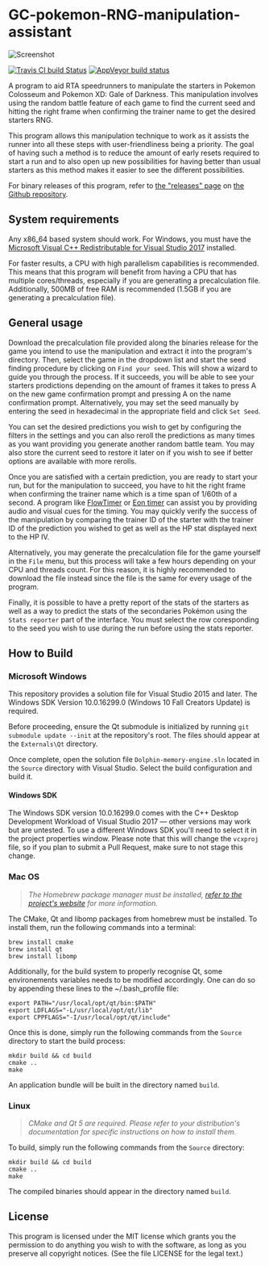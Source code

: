 # GC-pokemon-RNG-manipulation-assistant
![Screenshot](https://raw.githubusercontent.com/aldelaro5/GC-pokemon-RNG-manipulation-assistant/master/Docs/screenshot.png)

[![Travis CI build Status](https://travis-ci.org/aldelaro5/GC-pokemon-RNG-manipulation-assistant.svg?branch=master)](https://travis-ci.org/aldelaro5/GC-pokemon-RNG-manipulation-assistant)
[![AppVeyor build status](https://ci.appveyor.com/api/projects/status/3k6v4h3rxl4pjd57/branch/master?svg=true)](https://ci.appveyor.com/project/aldelaro5/gc-pokemon-rng-manipulation-assistant/branch/master)

A program to aid RTA speedrunners to manipulate the starters in Pokemon Colosseum and Pokemon XD: Gale of Darkness. This manipulation involves using the random battle feature of each game to find the current seed and hitting the right frame when confirming the trainer name to get the desired starters RNG. 

This program allows this manipulation technique to work as it assists the runner into all these steps with user-friendliness being a priority. The goal of having such a method is to reduce the amount of early resets required to start a run and to also open up new possibilities for having better than usual starters as this method makes it easier to see the different possibilities.

For binary releases of this program, refer to [the "releases" page](https://github.com/aldelaro5/GC-pokemon-RNG-manipulation-assistant/releases) on [the Github repository](https://github.com/aldelaro5/GC-pokemon-RNG-manipulation-assistant).

## System requirements
Any x86_64 based system should work. For Windows, you must have the [Microsoft Visual C++ Redistributable for Visual Studio 2017](https://support.microsoft.com/en-ca/help/2977003/the-latest-supported-visual-c-downloads) installed.

For faster results, a CPU with high parallelism capabilities is recommended. This means that this program will benefit from having a CPU that has multiple cores/threads, especially if you are generating a precalculation file. Additionally, 500MB of free RAM is recommended (1.5GB if you are generating a precalculation file).

## General usage
Download the precalculation file provided along the binaries release for the game you intend to use the manipulation and extract it into the program's directory. Then, select the game in the dropdown list and start the seed finding procedure by clicking on `Find your seed`. This will show a wizard to guide you through the process. If it succeeds, you will be able to see your starters prodictions depending on the amount of frames it takes to press A on the new game confirmation prompt and pressing A on the name confirmation prompt. Alternatively, you may set the seed manually by entering the seed in hexadecimal in the appropriate field and click `Set Seed`.

You can set the desired predictions you wish to get by configuring the filters in the settings and you can also reroll the predictions as many times as you want providing you generate another random battle team. You may also store the current seed to restore it later on if you wish to see if better options are available with more rerolls.

Once you are satisfied with a certain prediction, you are ready to start your run, but for the manipulation to succeed, you have to hit the right frame when confirming the trainer name which is a time span of 1/60th of a second. A program like [FlowTimer](https://github.com/stringflow/FlowTimer/releases) or [Eon timer](https://bitbucket.org/ToastPlusOne/eontimer/downloads/) can assist you by providing audio and visual cues for the timing. You may quickly verify the success of the manipulation by comparing the trainer ID of the starter with the trainer ID of the prediction you wished to get as well as the HP stat displayed next to the HP IV.

Alternatively, you may generate the precalculation file for the game yourself in the `File` menu, but this process will take a few hours depending on your CPU and threads count. For this reason, it is highly recommended to download the file instead since the file is the same for every usage of the program.

Finally, it is possible to have a pretty report of the stats of the starters as well as a way to predict the stats of the secondaries Pokémon using the `Stats reporter` part of the interface. You must select the row coresponding to the seed you wish to use during the run before using the stats reporter.

## How to Build
### Microsoft Windows
This repository provides a solution file for Visual Studio 2015 and later. The Windows SDK Version 10.0.16299.0 (Windows 10 Fall Creators Update) is required.

Before proceeding, ensure the Qt submodule is initialized by running `git submodule update --init` at the repository's root. The files should appear at the `Externals\Qt` directory.

Once complete, open the solution file `Dolphin-memory-engine.sln` located in the `Source` directory with Visual Studio. Select the build configuration and build it.

#### Windows SDK
The Windows SDK version 10.0.16299.0 comes with the C++ Desktop Development Workload of Visual Studio 2017 — other versions may work but are untested. To use a different Windows SDK you'll need to select it in the project properties window. Please note that this will change the `vcxproj` file, so if you plan to submit a Pull Request, make sure to not stage this change.

### Mac OS
> _The Homebrew package manager must be installed, [refer to the project's website](https://brew.sh/) for more information._

The CMake, Qt and libomp packages from homebrew must be installed. To install them, run the following commands into a terminal:

	brew install cmake
	brew install qt
	brew install libomp

Additionally, for the build system to properly recognise Qt, some environements variables needs to be modified accordingly. One can do so by appending these lines to the ~/.bash_profile file:

	export PATH="/usr/local/opt/qt/bin:$PATH"
	export LDFLAGS="-L/usr/local/opt/qt/lib"
	export CPPFLAGS="-I/usr/local/opt/qt/include"

Once this is done, simply run the following commands from the `Source` directory to start the build process:

	mkdir build && cd build
	cmake ..
	make

An application bundle will be built in the directory named `build`.

### Linux
> _CMake and Qt 5 are required. Please refer to your distribution's documentation for specific instructions on how to install them._

To build, simply run the following commands from the `Source` directory:

	mkdir build && cd build
	cmake ..
	make

The compiled binaries should appear in the directory named `build`.

## License
This program is licensed under the MIT license which grants you the permission to do anything you wish to with the software, as long as you preserve all copyright notices. (See the file LICENSE for the legal text.)
